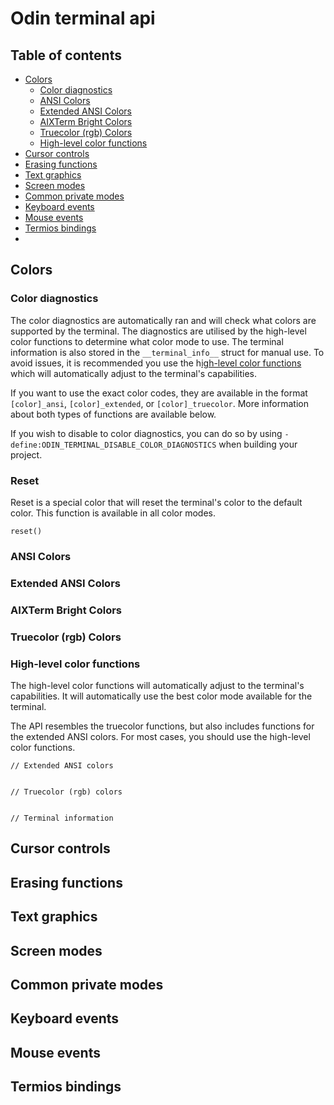 # Odin terminal api

## Table of contents
- [Colors](#colors)
  - [Color diagnostics](#color-diagnostics)
  - [ANSI Colors](#ansi-colors)
  - [Extended ANSI Colors](#extended-ansi-colors)
  - [AIXTerm Bright Colors](#aixterm-bright-colors)
  - [Truecolor (rgb) Colors](#truecolor-rgb-colors)
  - [High-level color functions](#high-level-color-functions)
- [Cursor controls](#cursor-controls)
- [Erasing functions](#erasing-functions)
- [Text graphics](#text-graphics)
- [Screen modes](#screen-modes)
- [Common private modes](#common-private-modes)
- [Keyboard events](#keyboard-events)
- [Mouse events](#mouse-events)
- [Termios bindings](#termios-bindings)
- 

## Colors 

### Color diagnostics
The color diagnostics are automatically ran and will check what colors are supported by the terminal.
The diagnostics are utilised by the high-level color functions to determine what color mode to use.
The terminal information is also stored in the `__terminal_info__` struct for manual use.
To avoid issues, it is recommended you use the h[igh-level color functions](#high-level-color-functions) which will automatically adjust to the terminal's capabilities.

If you want to use the exact color codes, they are available in the format `[color]_ansi`, `[color]_extended`, or `[color]_truecolor`.
More information about both types of functions are available below.

If you wish to disable to color diagnostics, you can do so by using `-define:ODIN_TERMINAL_DISABLE_COLOR_DIAGNOSTICS` when building your project.

### Reset 
Reset is a special color that will reset the terminal's color to the default color.
This function is available in all color modes.

```odin
reset()
```

### ANSI Colors

### Extended ANSI Colors

### AIXTerm Bright Colors

### Truecolor (rgb) Colors

### High-level color functions
The high-level color functions will automatically adjust to the terminal's capabilities.
It will automatically use the best color mode available for the terminal.

The API resembles the truecolor functions, but also includes functions for the extended ANSI colors.
For most cases, you should use the high-level color functions.

```odin
// Extended ANSI colors


// Truecolor (rgb) colors


// Terminal information
```

## Cursor controls

## Erasing functions 

## Text graphics

## Screen modes

## Common private modes

## Keyboard events

## Mouse events

## Termios bindings